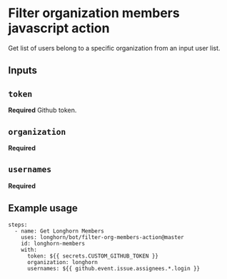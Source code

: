 # Filter organization members javascript action

Get list of users belong to a specific organization from an input user list.

## Inputs

## `token`

**Required** Github token.

## `organization`

**Required**

## `usernames`

**Required**

## Example usage

```
steps:
  - name: Get Longhorn Members
    uses: longhorn/bot/filter-org-members-action@master
    id: longhorn-members
    with:
      token: ${{ secrets.CUSTOM_GITHUB_TOKEN }}
      organization: longhorn
      usernames: ${{ github.event.issue.assignees.*.login }}
```
